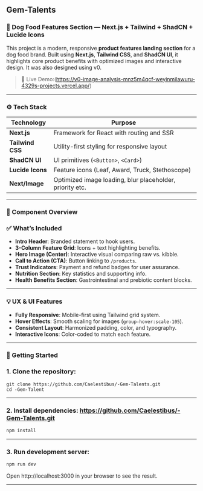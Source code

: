 ## Gem-Talents

### 🐶 Dog Food Features Section — Next.js + Tailwind + ShadCN + Lucide Icons

This project is a modern, responsive **product features landing section** for a dog food brand. Built using **Next.js**, **Tailwind CSS**, and **ShadCN UI**, it highlights core product benefits with optimized images and interactive design. It was also designed using v0.

> 📍 Live Demo:(https://v0-image-analysis-mnz5m4qcf-weyinmilawuru-4329s-projects.vercel.app/)

---

### ⚙️ Tech Stack

| Technology     | Purpose                                                  |
|----------------|----------------------------------------------------------|
| **Next.js**    | Framework for React with routing and SSR                 |
| **Tailwind CSS** | Utility-first styling for responsive layout           |
| **ShadCN UI**  | UI primitives (`<Button>`, `<Card>`)                     |
| **Lucide Icons** | Feature icons (Leaf, Award, Truck, Stethoscope)       |
| **Next/Image** | Optimized image loading, blur placeholder, priority etc. |

---

### 🧩 Component Overview

### ✅ What’s Included

- **Intro Header**: Branded statement to hook users.
- **3-Column Feature Grid**: Icons + text highlighting benefits.
- **Hero Image (Center)**: Interactive visual comparing raw vs. kibble.
- **Call to Action (CTA)**: Button linking to `/products`.
- **Trust Indicators**: Payment and refund badges for user assurance.
- **Nutrition Section**: Key statistics and supporting info.
- **Health Benefits Section**: Gastrointestinal and prebiotic content blocks.

---

### 💡 UX & UI Features

- **Fully Responsive**: Mobile-first using Tailwind grid system.
- **Hover Effects**: Smooth scaling for images (`group-hover:scale-105`).
- **Consistent Layout**: Harmonized padding, color, and typography.
- **Interactive Icons**: Color-coded to match each feature.

---

### 🧪 Getting Started

### 1. Clone the repository:

```bash[
git clone https://github.com/Caelestibus/-Gem-Talents.git
cd -Gem-Talent
```

---

### 2. Install dependencies: https://github.com/Caelestibus/-Gem-Talents.git

```bash
npm install
```

---

### 3. Run development server:

```bash
npm run dev
```

Open http://localhost:3000 in your browser to see the result.

---


